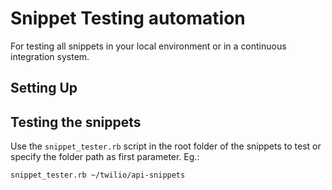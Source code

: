 Snippet Testing automation
===========================

For testing all snippets in your local environment or in a continuous integration system.


Setting Up
---------------

Testing the snippets
--------------------

Use the `snippet_tester.rb` script in the root folder of the snippets to test or specify the folder path as first parameter. Eg.:

    snippet_tester.rb ~/twilio/api-snippets
